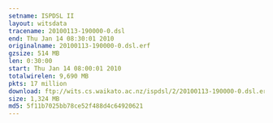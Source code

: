```yaml
---
setname: ISPDSL II
layout: witsdata
tracename: 20100113-190000-0.dsl
end: Thu Jan 14 08:30:01 2010
originalname: 20100113-190000-0.dsl.erf
gzsize: 514 MB
len: 0:30:00
start: Thu Jan 14 08:00:01 2010
totalwirelen: 9,690 MB
pkts: 17 million
download: ftp://wits.cs.waikato.ac.nz/ispdsl/2/20100113-190000-0.dsl.erf.gz
size: 1,324 MB
md5: 5f11b7025bb78ce52f488d4c64920621
---
```

